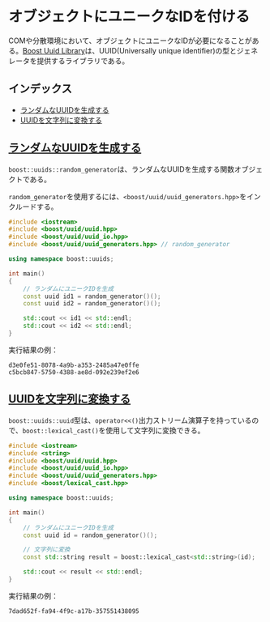 # オブジェクトにユニークなIDを付ける
COMや分散環境において、オブジェクトにユニークなIDが必要になることがある。[Boost Uuid Library](http://www.boost.org/doc/libs/release/libs/uuid/uuid.html)は、UUID(Universally unique identifier)の型とジェネレータを提供するライブラリである。


## インデックス
- [ランダムなUUIDを生成する](#random-uuid)
- [UUIDを文字列に変換する](#uuid-to-string)


## <a name="random-uuid" href="#random-uuid">ランダムなUUIDを生成する</a>
`boost::uuids::random_generator`は、ランダムなUUIDを生成する関数オブジェクトである。

`random_generator`を使用するには、`<boost/uuid/uuid_generators.hpp>`をインクルードする。

```cpp example
#include <iostream>
#include <boost/uuid/uuid.hpp>
#include <boost/uuid/uuid_io.hpp>
#include <boost/uuid/uuid_generators.hpp> // random_generator

using namespace boost::uuids;

int main()
{
    // ランダムにユニークIDを生成
    const uuid id1 = random_generator()();
    const uuid id2 = random_generator()();

    std::cout << id1 << std::endl;
    std::cout << id2 << std::endl;
}
```

実行結果の例：
```
d3e0fe51-8078-4a9b-a353-2485a47e0ffe
c5bcb847-5750-4388-ae8d-092e239ef2e6
```


## <a name="uuid-to-string" href="#uuid-to-string">UUIDを文字列に変換する</a>
`boost::uuids::uuid`型は、`operator<<()`出力ストリーム演算子を持っているので、`boost::lexical_cast()`を使用して文字列に変換できる。

```cpp example
#include <iostream>
#include <string>
#include <boost/uuid/uuid.hpp>
#include <boost/uuid/uuid_io.hpp>
#include <boost/uuid/uuid_generators.hpp>
#include <boost/lexical_cast.hpp>

using namespace boost::uuids;

int main()
{
    // ランダムにユニークIDを生成
    const uuid id = random_generator()();

    // 文字列に変換
    const std::string result = boost::lexical_cast<std::string>(id);

    std::cout << result << std::endl;
}
```

実行結果の例：
```
7dad652f-fa94-4f9c-a17b-357551438095
```

